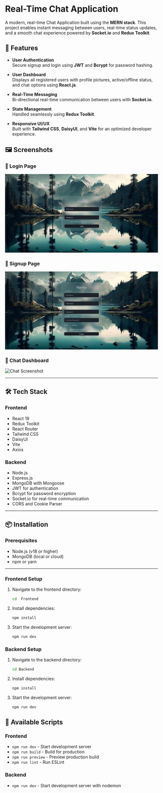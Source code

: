 # Real-Time Chat Application

A modern, real-time Chat Application built using the **MERN stack**. This project enables instant messaging between users, real-time status updates, and a smooth chat experience powered by **Socket.io** and **Redux Toolkit**.

## 🚀 Features

- **User Authentication**  
  Secure signup and login using **JWT** and **Bcrypt** for password hashing.

- **User Dashboard**  
  Displays all registered users with profile pictures, active/offline status, and chat options using **React.js**.

- **Real-Time Messaging**  
  Bi-directional real-time communication between users with **Socket.io**.

- **State Management**  
  Handled seamlessly using **Redux Toolkit**.

- **Responsive UI/UX**  
  Built with **Tailwind CSS**, **DaisyUI**, and **Vite** for an optimized developer experience.

## 🖼️ Screenshots

### 🔐 Login Page
![Login Screenshot](images/login.png) <!-- Replace with your actual image path -->

### 📝 Signup Page
![Signup Screenshot](images/signup.png) <!-- Replace with your actual image path -->

### 💬 Chat Dashboard
![Chat Screenshot](images/chat.png) <!-- Replace with your actual image path -->

---

## 🛠️ Tech Stack

### Frontend
- React 19
- Redux Toolkit
- React Router
- Tailwind CSS
- DaisyUI
- Vite
- Axios

### Backend
- Node.js
- Express.js
- MongoDB with Mongoose
- JWT for authentication
- Bcrypt for password encryption
- Socket.io for real-time communication
- CORS and Cookie Parser

---

## 📦 Installation

### Prerequisites

- Node.js (v18 or higher)
- MongoDB (local or cloud)
- npm or yarn

---


### Frontend Setup
1. Navigate to the frontend directory:
   ```bash
   cd  Frontend
   ```

2. Install dependencies:
   ```bash
   npm install
   ```

3. Start the development server:
   ```bash
   npm run dev
   ```

### Backend Setup
1. Navigate to the backend directory:
   ```bash
   cd Backend
   ```

2. Install dependencies:
   ```bash
   npm install
   ```

3. Start the development server:
   ```bash
   npm run dev
   ```


## 🚀 Available Scripts

### Frontend
- `npm run dev` - Start development server
- `npm run build` - Build for production
- `npm run preview` - Preview production build
- `npm run lint` - Run ESLint

### Backend
- `npm run dev` - Start development server with nodemon

